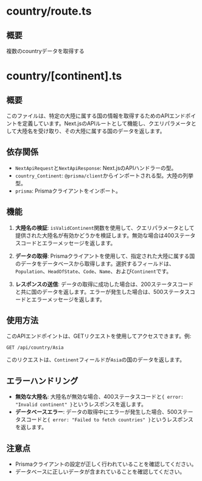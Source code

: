 # country/route.ts 
## 概要
複数のcountryデータを取得する

# country/[continent].ts 

## 概要

このファイルは、特定の大陸に属する国の情報を取得するためのAPIエンドポイントを定義しています。Next.jsのAPIルートとして機能し、クエリパラメータとして大陸名を受け取り、その大陸に属する国のデータを返します。

## 依存関係

- `NextApiRequest`と`NextApiResponse`: Next.jsのAPIハンドラーの型。
- `country_Continent`: `@prisma/client`からインポートされる型。大陸の列挙型。
- `prisma`: Prismaクライアントをインポート。

## 機能

1. **大陸名の検証**: `isValidContinent`関数を使用して、クエリパラメータとして提供された大陸名が有効かどうかを検証します。無効な場合は400ステータスコードとエラーメッセージを返します。

2. **データの取得**: Prismaクライアントを使用して、指定された大陸に属する国のデータをデータベースから取得します。選択するフィールドは、`Population`、`HeadOfState`、`Code`、`Name`、および`Continent`です。

3. **レスポンスの送信**: データの取得に成功した場合は、200ステータスコードと共に国のデータを返します。エラーが発生した場合は、500ステータスコードとエラーメッセージを返します。

## 使用方法

このAPIエンドポイントは、GETリクエストを使用してアクセスできます。例:

```
GET /api/country/Asia
```

このリクエストは、`Continent`フィールドが`Asia`の国のデータを返します。

## エラーハンドリング

- **無効な大陸名**: 大陸名が無効な場合、400ステータスコードと`{ error: "Invalid continent" }`というレスポンスを返します。
- **データベースエラー**: データの取得中にエラーが発生した場合、500ステータスコードと`{ error: "Failed to fetch countries" }`というレスポンスを返します。

## 注意点

- Prismaクライアントの設定が正しく行われていることを確認してください。
- データベースに正しいデータが含まれていることを確認してください。